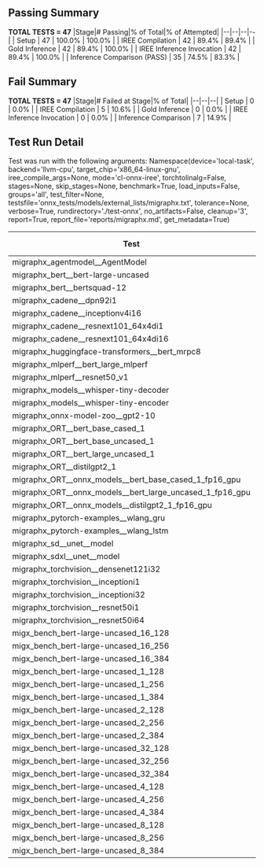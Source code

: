 ## Passing Summary

**TOTAL TESTS = 47**
|Stage|# Passing|% of Total|% of Attempted|
|--|--|--|--|
| Setup | 47 | 100.0% | 100.0% |
| IREE Compilation | 42 | 89.4% | 89.4% |
| Gold Inference | 42 | 89.4% | 100.0% |
| IREE Inference Invocation | 42 | 89.4% | 100.0% |
| Inference Comparison (PASS) | 35 | 74.5% | 83.3% |
## Fail Summary

**TOTAL TESTS = 47**
|Stage|# Failed at Stage|% of Total|
|--|--|--|
| Setup | 0 | 0.0% |
| IREE Compilation | 5 | 10.6% |
| Gold Inference | 0 | 0.0% |
| IREE Inference Invocation | 0 | 0.0% |
| Inference Comparison | 7 | 14.9% |
## Test Run Detail
Test was run with the following arguments:
Namespace(device='local-task', backend='llvm-cpu', target_chip='x86_64-linux-gnu', iree_compile_args=None, mode='cl-onnx-iree', torchtolinalg=False, stages=None, skip_stages=None, benchmark=True, load_inputs=False, groups='all', test_filter=None, testsfile='onnx_tests/models/external_lists/migraphx.txt', tolerance=None, verbose=True, rundirectory='./test-onnx', no_artifacts=False, cleanup='3', report=True, report_file='reports/migraphx.md', get_metadata=True)

| Test | Exit Status | Mean Benchmark Time (ms) | Notes |
|--|--|--|--|
| migraphx_agentmodel__AgentModel | compilation | None | |
| migraphx_bert__bert-large-uncased | PASS | 386.8243011335532 | |
| migraphx_bert__bertsquad-12 | PASS | 86.85382005448143 | |
| migraphx_cadene__dpn92i1 | PASS | 200.06482510103118 | |
| migraphx_cadene__inceptionv4i16 | PASS | 7494.0611521403 | |
| migraphx_cadene__resnext101_64x4di1 | PASS | 404.86587149401504 | |
| migraphx_cadene__resnext101_64x4di16 | compilation | None | |
| migraphx_huggingface-transformers__bert_mrpc8 | PASS | 388.67764361202717 | |
| migraphx_mlperf__bert_large_mlperf | Numerics | 423.53869788348675 | |
| migraphx_mlperf__resnet50_v1 | PASS | 106.17493376845403 | |
| migraphx_models__whisper-tiny-decoder | PASS | 34.131039058168724 | |
| migraphx_models__whisper-tiny-encoder | Numerics | 185.97617414262558 | |
| migraphx_onnx-model-zoo__gpt2-10 | compilation | None | |
| migraphx_ORT__bert_base_cased_1 | PASS | 91.37848214734169 | |
| migraphx_ORT__bert_base_uncased_1 | PASS | 101.07744692100418 | |
| migraphx_ORT__bert_large_uncased_1 | PASS | 261.22052470843 | |
| migraphx_ORT__distilgpt2_1 | PASS | 31.90471615755196 | |
| migraphx_ORT__onnx_models__bert_base_cased_1_fp16_gpu | Numerics | 87.03074635316928 | |
| migraphx_ORT__onnx_models__bert_large_uncased_1_fp16_gpu | Numerics | 263.49711542328197 | |
| migraphx_ORT__onnx_models__distilgpt2_1_fp16_gpu | Numerics | 48.725312920632184 | |
| migraphx_pytorch-examples__wlang_gru | PASS | 84.14181832362104 | |
| migraphx_pytorch-examples__wlang_lstm | PASS | 41.60542596204608 | |
| migraphx_sd__unet__model | compilation | None | |
| migraphx_sdxl__unet__model | compilation | None | |
| migraphx_torchvision__densenet121i32 | PASS | 1314.8344804843266 | |
| migraphx_torchvision__inceptioni1 | PASS | 292.7998705870575 | |
| migraphx_torchvision__inceptioni32 | PASS | 6607.301525771618 | |
| migraphx_torchvision__resnet50i1 | PASS | 91.60883015110379 | |
| migraphx_torchvision__resnet50i64 | PASS | 6060.911014676094 | |
| migx_bench_bert-large-uncased_16_128 | PASS | 2502.380936096112 | |
| migx_bench_bert-large-uncased_16_256 | PASS | 3987.345685561498 | |
| migx_bench_bert-large-uncased_16_384 | Numerics | 5821.7540209492045 | |
| migx_bench_bert-large-uncased_1_128 | PASS | 165.07196550567943 | |
| migx_bench_bert-large-uncased_1_256 | PASS | 261.3757885992527 | |
| migx_bench_bert-large-uncased_1_384 | PASS | 381.78773286441964 | |
| migx_bench_bert-large-uncased_2_128 | PASS | 377.12097726762295 | |
| migx_bench_bert-large-uncased_2_256 | PASS | 583.7015770375729 | |
| migx_bench_bert-large-uncased_2_384 | PASS | 832.3192099730173 | |
| migx_bench_bert-large-uncased_32_128 | PASS | 5133.125362296899 | |
| migx_bench_bert-large-uncased_32_256 | PASS | 8104.1159853339195 | |
| migx_bench_bert-large-uncased_32_384 | Numerics | 11552.13626474142 | |
| migx_bench_bert-large-uncased_4_128 | PASS | 729.3572314083576 | |
| migx_bench_bert-large-uncased_4_256 | PASS | 1100.9176385899384 | |
| migx_bench_bert-large-uncased_4_384 | PASS | 1678.4699608882268 | |
| migx_bench_bert-large-uncased_8_128 | PASS | 1345.2373519539833 | |
| migx_bench_bert-large-uncased_8_256 | PASS | 2096.7914710442224 | |
| migx_bench_bert-large-uncased_8_384 | PASS | 3071.0390272239842 | |
